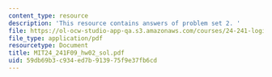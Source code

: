```yaml
---
content_type: resource
description: 'This resource contains answers of problem set 2. '
file: https://ol-ocw-studio-app-qa.s3.amazonaws.com/courses/24-241-logic-i-fall-2009/59db69b3c934ed7b913975f9e37fb6cd_MIT24_241F09_hw02_sol.pdf
file_type: application/pdf
resourcetype: Document
title: MIT24_241F09_hw02_sol.pdf
uid: 59db69b3-c934-ed7b-9139-75f9e37fb6cd
---
```

